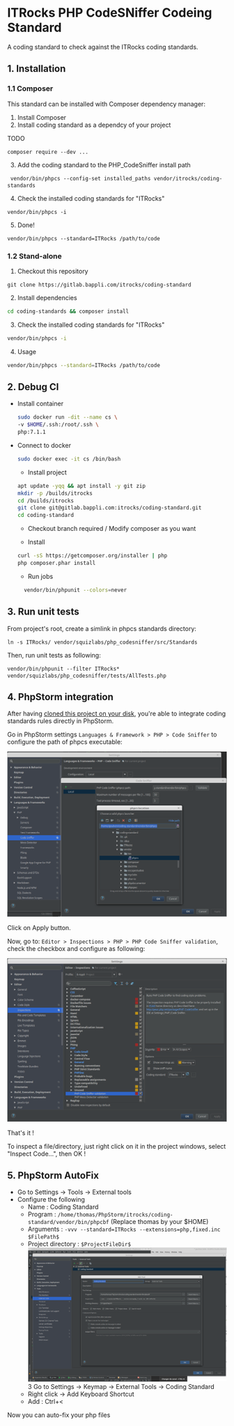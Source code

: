 # ITRocks PHP CodeSNiffer Codeing Standard
A coding standard to check against the ITRocks coding standards.

## 1. Installation
### 1.1 Composer
This standard can be installed with Composer dependency manager:

1. Install Composer
2. Install coding standard as a dependcy of your project

TODO
```
composer require --dev ...
```

3. Add the coding standard to the PHP_CodeSniffer install path
```
 vendor/bin/phpcs --config-set installed_paths vendor/itrocks/coding-standards
```

4. Check the installed coding standards for "ITRocks"
```
vendor/bin/phpcs -i
```

5. Done!
```
vendor/bin/phpcs --standard=ITRocks /path/to/code
```

### 1.2 Stand-alone
1. Checkout this repository
```
git clone https://gitlab.bappli.com/itrocks/coding-standard
```

2. Install dependencies
```bash
cd coding-standards && composer install
```

3. Check the installed coding standards for "ITRocks"
```bash
vendor/bin/phpcs -i
```

4. Usage
```bash
vendor/bin/phpcs --standard=ITRocks /path/to/code
```

## 2. Debug CI

* Install container

	```bash
	sudo docker run -dit --name cs \
   -v $HOME/.ssh:/root/.ssh \
   php:7.1.1
	```
	
* Connect to docker
	```bash
	sudo docker exec -it cs /bin/bash
	```

	* Install project
  	```bash
  	apt update -yqq && apt install -y git zip
  	mkdir -p /builds/itrocks
  	cd /builds/itrocks
  	git clone git@gitlab.bappli.com:itrocks/coding-standard.git
  	cd coding-standard
  	```
  
	* Checkout branch required / Modify composer as you want

	* Install
	```bash
  curl -sS https://getcomposer.org/installer | php
  php composer.phar install
  ```
  
  * Run jobs
  ```bash
	vendor/bin/phpunit --colors=never
  ```

## 3. Run unit tests
From project's root, create a simlink in phpcs standards directory:
```
ln -s ITRocks/ vendor/squizlabs/php_codesniffer/src/Standards
```

Then, run unit tests as following:
```
vendor/bin/phpunit --filter ITRocks* vendor/squizlabs/php_codesniffer/tests/AllTests.php
```


## 4. PhpStorm integration
After having [cloned this project on your disk](#12-stand-alone), you're able to integrate coding standards rules directly in PhpStorm.

Go in PhpStorm settings `Languages & Framework > PHP > Code Sniffer` to configure the path of phpcs executable:

![PhpStorm configuration 1](doc/pstorm-config1.png "PhpStorm configuration 1")


Click on Apply button.

Now, go to: `Editor > Inspections > PHP > PHP Code Sniffer validation`, check the checkbox and configure as following:

![PhpStorm configuration 2](doc/pstorm-config2.png "PhpStorm configuration 2")


That's it !

To inspect a file/directory, just right click on it in the project windows, select "Inspect Code...", then OK !

## 5. PhpStorm AutoFix

* Go to Settings -> Tools -> External tools
* Configure the following
  * Name : Coding Standard
  * Program : ```/home/thomas/PhpStorm/itrocks/coding-standard/vendor/bin/phpcbf``` (Replace thomas by your $HOME)
  * Arguments : ```-vvv --standard=ITRocks --extensions=php,fixed.inc $FilePath$```
  * Project directory : ```$ProjectFileDir$```
    ![PhpStorm External Tool](doc/external-tool.png "PhpStorm External Tool")
3 Go to Settings -> Keymap -> External Tools -> Coding Standard
  * Right click -> Add Keyboard Shortcut
  * Add : Ctrl+<
  
Now you can auto-fix your php files
